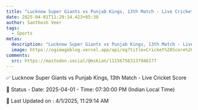 ```yaml
---
title: "Lucknow Super Giants vs Punjab Kings, 13th Match - Live Cricket Score"
date: 2025-04-01T11:29:14.423+05:30
author: Santhosh Veer
tags:
  - Sports
metas:
  description: "Lucknow Super Giants vs Punjab Kings, 13th Match - Live Cricket Score - Date: 2025-04-01 - Time: 07:30:00 PM (Indian Local Time)"
  image: https://ogimageblog.vercel.app/api/og?title=Cricket%20Score%20%F0%9F%8F%8F
comments:
  src: https://mastodon.social/@mskian/111567563137946177
---
```


✅ Lucknow Super Giants vs Punjab Kings, 13th Match - Live Cricket Score

📑 Status - Date: 2025-04-01 - Time: 07:30:00 PM (Indian Local Time)

<!--more-->

📝 Last Updated on : 4/1/2025, 11:29:14 AM
